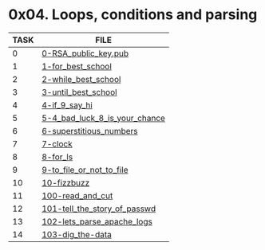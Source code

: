 # 0x04. Loops, conditions and parsing

| TASK | FILE                                                             |  
| ---- | ---------------------------------------------------------------- | 
| 0    | [0-RSA_public_key.pub](./0-RSA_public_key.pub)                   |             
| 1    | [1-for_best_school](./1-for_best_school)                         |             
| 2    | [2-while_best_school](./2-while_best_school)                     |            
| 3    | [3-until_best_school](./3-until_best_school)                     |             
| 4    | [4-if_9_say_hi](./4-if_9_say_hi)                                 |             
| 5    | [5-4_bad_luck_8_is_your_chance](./5-4_bad_luck_8_is_your_chance) |             
| 6    | [6-superstitious_numbers](./6-superstitious_numbers)             |             
| 7    | [7-clock](./7-clock)                                             |             
| 8    | [8-for_ls](./8-for_ls)                                           |             
| 9    | [9-to_file_or_not_to_file](./9-to_file_or_not_to_file)           |             
| 10   | [10-fizzbuzz](./10-fizzbuzz)                                     |             
| 11   | [100-read_and_cut](./100-read_and_cut)                           |             
| 12   | [101-tell_the_story_of_passwd](./101-tell_the_story_of_passwd)   |             
| 13   | [102-lets_parse_apache_logs](./102-lets_parse_apache_logs)       |             
| 14   | [103-dig_the-data](./103-dig_the-data)                           |             
